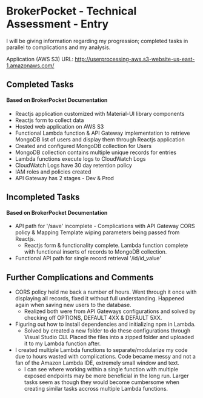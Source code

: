 # BrokerPocket - Technical Assessment - Entry

I will be giving information regarding my progression; completed tasks in parallel to complications and my analysis.

Application (AWS S3) URL: http://userprocessing-aws.s3-website-us-east-1.amazonaws.com/

## Completed Tasks
#### Based on BrokerPocket Documentation

- Reactjs application customized with Material-UI library components
- Reactjs form to collect data
- Hosted web application on AWS S3
- Functional Lambda function & API Gateway implementation to retrieve MongoDB list of users and display them through Reactjs application
- Created and configured MongoDB collection for Users
- MongoDB collection contains multiple unique records for entries
- Lambda functions execute logs to CloudWatch Logs
- CloudWatch Logs have 30 day retention policy
- IAM roles and policies created
- API Gateway has 2 stages - Dev & Prod

## Incompleted Tasks
#### Based on BrokerPocket Documentation

- API path for '/save' incomplete - Complications with API Gateway CORS policy & Mapping Template wiping parameters being passed from Reactjs. 
  - Reactjs form & functionality complete. Lambda function complete with functional inserts of records to MongoDB collection. 
- Functional API path for single record retrieval '/id/id_value'

## Further Complications and Comments

- CORS policy held me back a number of hours. Went through it once with displaying all records, fixed it without full understanding. Happened again when saving new users to the database. 
  - Realized both were from API Gateways configurations and solved by checking off OPTIONS, DEFAULT 4XX & DEFAULT 5XX.
- Figuring out how to install dependencies and initializing npm in Lambda.
  - Solved by created a new folder to do these configurations through Visual Studio CLI. Placed the files into a zipped folder and uploaded it to my Lambda function after.
- I created multiple Lambda functions to separate/modularize my code due to hours wasted with complications. Code became messy and not a fan of the Amazon Lambda IDE, extremely small window and text.
  - I can see where working within a single function with multiple exposed endpoints may be more beneficial in the long run. Larger tasks seem as though they would become cumbersome when creating similar tasks accross multiple Lambda functions.

